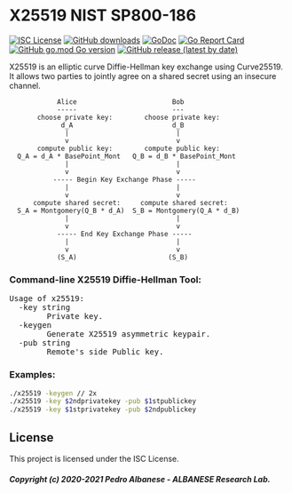 # X25519 NIST SP800-186
[![ISC License](http://img.shields.io/badge/license-ISC-blue.svg)](https://github.com/pedroalbanese/X25519/blob/master/LICENSE.md)
[![GitHub downloads](https://img.shields.io/github/downloads/pedroalbanese/X25519/total.svg?logo=github&logoColor=white)](https://github.com/pedroalbanese/X25519/releases)
[![GoDoc](https://godoc.org/github.com/pedroalbanese/X25519?status.png)](http://godoc.org/github.com/pedroalbanese/X25519)
[![Go Report Card](https://goreportcard.com/badge/github.com/pedroalbanese/X25519)](https://goreportcard.com/report/github.com/pedroalbanese/X25519)
[![GitHub go.mod Go version](https://img.shields.io/github/go-mod/go-version/pedroalbanese/X25519)](https://golang.org)
[![GitHub release (latest by date)](https://img.shields.io/github/v/release/pedroalbanese/X25519)](https://github.com/pedroalbanese/X25519/releases)

X25519 is an elliptic curve Diffie-Hellman key exchange using Curve25519. It allows two parties to jointly agree on a shared secret using an insecure channel.

```
            Alice                        Bob
            -----                        ---
       choose private key:        choose private key:
             d_A                         d_B
              |                           |
              v                           v
       compute public key:        compute public key:
  Q_A = d_A * BasePoint_Mont   Q_B = d_B * BasePoint_Mont
              |                           |
              v                           v
           ----- Begin Key Exchange Phase -----
              |                           |
              v                           v
      compute shared secret:     compute shared secret:
  S_A = Montgomery(Q_B * d_A)  S_B = Montgomery(Q_A * d_B)
              |                           |
              v                           v
            ----- End Key Exchange Phase -----
              |                           |
              v                           v
            (S_A)                       (S_B)
```

### Command-line X25519 Diffie-Hellman Tool:
<pre>Usage of x25519:
  -key string
        Private key.
  -keygen
        Generate X25519 asymmetric keypair.
  -pub string
        Remote's side Public key.</pre>

### Examples:
```sh
./x25519 -keygen // 2x
./x25519 -key $2ndprivatekey -pub $1stpublickey
./x25519 -key $1stprivatekey -pub $2ndpublickey
```
## License
This project is licensed under the ISC License.
##### Copyright (c) 2020-2021 Pedro Albanese - ALBANESE Research Lab.
